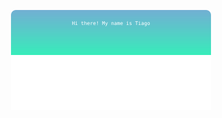 <div>
<div align="center">
<p>
<img src="./assets/hero-header.svg" alt="Header SVG" style="max-width: 100%;" />
</p>




</div>
</div>


<!--
**tiagobnobrega/tiagobnobrega** is a ✨ _special_ ✨ repository because its `README.md` (this file) appears on your GitHub profile.


transform: scaleX(5) translateX(calc(100% - (100% / 1.2)));

Here are some ideas to get you started:

- 🔭 I’m currently working on ...
- 🌱 I’m currently learning ...
- 👯 I’m looking to collaborate on ...
- 🤔 I’m looking for help with ...
- 💬 Ask me about ...
- 📫 How to reach me: ...
- 😄 Pronouns: ...
- ⚡ Fun fact: ...
-->
